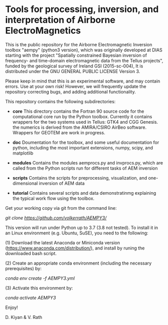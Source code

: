 # Tools for processing, inversion, and interpretation of Airborne ElectroMagnetics

This is the public repository for the  Airborne Electromagnetic Inversion toolbox "aempy" (python3 version), which was originally developed at DIAS starting with the project "Spatially constrained Bayesian inversion of frequency- and time-domain electromagnetic data from the Tellus projects", funded by the geological survey of Ireland GSI (2015-sc-004), It is distributed under the GNU GENERAL PUBLIC LICENSE Version 3.
                       
Please keep in mind that this is an experimental software, and may contain errors. Use at your own risk! However, we will frequently update the repository correcting bugs, and adding additional functionality.                 
 
This repository contains the following subdirectories:

 - 	**core**
	This directory contains the Fortran 90 source code for the computational
	core run by the Python toolbox. Currently it contains wrappers for the two
	systems used in Tellus: GTK4  and CGG Genesis. the numerics is derived from 
	the AMIRA/CSIRO AirBeo software. Wrappers for GEOTEM are work in progress.
	
 -	**doc**
 	Doumentation for the toolbox, and some useful documentation for python, 
 	including the most important extensions, numpy, scipy, and matplotlib 
 	
 -	**modules**
 	Contains the modules aemprocs.py and invprocs.py, which are called from the 
 	Python scripts run for different tasks of AEM inversion
 	
 - 	**scripts**
 	Contains the scripts  for preprocessing, visualization, and one-dimensional inversion of 
 	AEM data
 	
 - 	**tutorial**
 	Contains several scripts and data demonstratinmg explaining the typical 
 	work flow using the toolbox.      	 

Get your working copy via git from the command line:

_git clone https://github.com/volkerrath/AEMPY3/_

This version will run under Python up to 3.7 (3.8 not tested). To install it in an Linux environment (e.g. Ubuntu, SuSE), you need to the following:

(1) Download the latest Anaconda or Miniconda version (https://www.anaconda.com/distribution/), and install by runing the downloaded bash script. 

(2) Create an appropriate conda environment (including the necessary prerequisites) by:

_conda env create -f AEMPY3.yml_

(3) Activate this environment by:

_conda activate AEMPY3_



Enjoy!

D. Kiyan & V. Rath
